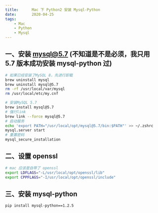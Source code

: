 ```yaml
---
title:      Mac 下 Python2 安装 Mysql-Python
date:       2020-04-25
tags:
    - Mac
    - Python
    - Mysql
---
```

## 一、安装 mysql@5.7 (不知道是不是必须，我只用 5.7 版本成功安装 mysql-python 过)
```bash
# 如果已经安装了MySQL 8，先进行卸载
brew uninstall mysql
brew uninstall mysql@5.7
rm -rf /usr/local/var/mysql
rm /usr/local/etc/my.cnf

# 安装MySQL 5.7
brew install mysql@5.7
# 强行link
brew link --force mysql@5.7
# 启动服务
echo 'export PATH="/usr/local/opt/mysql@5.7/bin:$PATH"' >> ~/.zshrc
mysql.server start
# 重置密码
mysql_secure_installation
````

## 二、设置 openssl
```bash
# mac 应该是自带了 openssl
export LDFLAGS="-L/usr/local/opt/openssl/lib"
export CPPFLAGS="-I/usr/local/opt/openssl/include"
```

## 三、安装 mysql-python
```bash
pip install mysql-python==1.2.5
```
